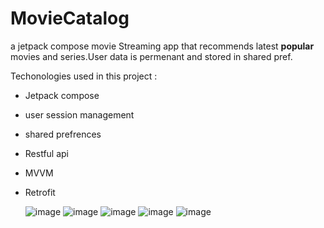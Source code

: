 # MovieCatalog
a jetpack compose movie Streaming app that recommends latest **popular** movies and series.User data is permenant and stored in shared pref.

Techonologies used in this project :

* Jetpack compose
* user session management
* shared prefrences
* Restful api
* MVVM
* Retrofit 



  ![image](https://github.com/user-attachments/assets/2b130675-3a90-44ef-99f6-e02b7c8356df)
![image](https://github.com/user-attachments/assets/cd55bfbf-af9d-40a9-b94d-a27e39e7f8c4)
![image](https://github.com/user-attachments/assets/85f302fc-8fda-47d7-ab25-77f58dcc5e14)
![image](https://github.com/user-attachments/assets/23cc660d-8315-4147-989a-9bbb3c82c907)
![image](https://github.com/user-attachments/assets/d655db9c-dc80-48cf-aff0-81d9b363b1fd)



